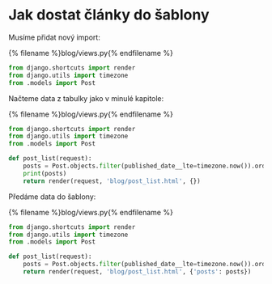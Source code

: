 # Jak dostat články do šablony


Musíme přidat nový import:

{% filename %}blog/views.py{% endfilename %}
```python
from django.shortcuts import render
from django.utils import timezone
from .models import Post
```

Načteme data z tabulky jako v minulé kapitole:

{% filename %}blog/views.py{% endfilename %}
```python
from django.shortcuts import render
from django.utils import timezone
from .models import Post

def post_list(request):
    posts = Post.objects.filter(published_date__lte=timezone.now()).order_by('published_date')
    print(posts)
    return render(request, 'blog/post_list.html', {})
```

Předáme data do šablony:

{% filename %}blog/views.py{% endfilename %}
```python
from django.shortcuts import render
from django.utils import timezone
from .models import Post

def post_list(request):
    posts = Post.objects.filter(published_date__lte=timezone.now()).order_by('published_date')
    return render(request, 'blog/post_list.html', {'posts': posts})
```
